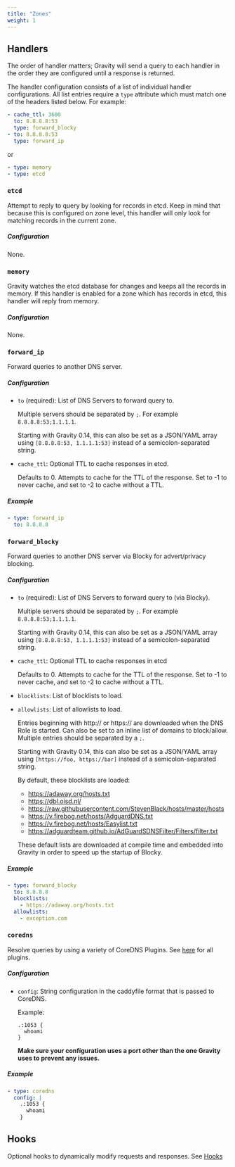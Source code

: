 ```yaml
---
title: "Zones"
weight: 1
---
```


## Handlers

The order of handler matters; Gravity will send a query to each handler in the order they are configured until a response is returned.

The handler configuration consists of a list of individual handler configurations. All list entries require a `type` attribute which must match one of the headers listed below. For example:

```yaml
- cache_ttl: 3600
  to: 8.8.8.8:53
  type: forward_blocky
- to: 8.8.8.8:53
  type: forward_ip
```

or

```yaml
- type: memory
- type: etcd
```

### `etcd`

Attempt to reply to query by looking for records in etcd. Keep in mind that because this is configured on zone level, this handler will only look for matching records in the current zone.

##### Configuration

None.

### `memory`

Gravity watches the etcd database for changes and keeps all the records in memory. If this handler is enabled for a zone which has records in etcd, this handler will reply from memory.

##### Configuration

None.

### `forward_ip`

Forward queries to another DNS server.

##### Configuration

- `to` (required): List of DNS Servers to forward query to.

  Multiple servers should be separated by `;`. For example `8.8.8.8:53;1.1.1.1`.

  Starting with Gravity 0.14, this can also be set as a JSON/YAML array using `[8.8.8.8:53, 1.1.1.1:53]` instead of a semicolon-separated string.

- `cache_ttl`: Optional TTL to cache responses in etcd.

  Defaults to 0. Attempts to cache for the TTL of the response.
  Set to -1 to never cache, and set to -2 to cache without a TTL.

##### Example

```yaml
- type: forward_ip
  to: 8.8.8.8
```

### `forward_blocky`

Forward queries to another DNS server via Blocky for advert/privacy blocking.

##### Configuration

- `to` (required): List of DNS Servers to forward query to (via Blocky).

  Multiple servers should be separated by `;`. For example `8.8.8.8:53;1.1.1.1`.

  Starting with Gravity 0.14, this can also be set as a JSON/YAML array using `[8.8.8.8:53, 1.1.1.1:53]` instead of a semicolon-separated string.

- `cache_ttl`: Optional TTL to cache responses in etcd

  Defaults to 0. Attempts to cache for the TTL of the response.
  Set to -1 to never cache, and set to -2 to cache without a TTL.

- `blocklists`: List of blocklists to load.
- `allowlists`: List of allowlists to load.

  Entries beginning with http:// or https:// are downloaded when the DNS Role is started. Can also be set to an inline list of domains to block/allow. Multiple entries should be separated by a `;`.

  Starting with Gravity 0.14, this can also be set as a JSON/YAML array using `[https://foo, https://bar]` instead of a semicolon-separated string.

  By default, these blocklists are loaded:

  - https://adaway.org/hosts.txt
  - https://dbl.oisd.nl/
  - https://raw.githubusercontent.com/StevenBlack/hosts/master/hosts
  - https://v.firebog.net/hosts/AdguardDNS.txt
  - https://v.firebog.net/hosts/Easylist.txt
  - https://adguardteam.github.io/AdGuardSDNSFilter/Filters/filter.txt

  These default lists are downloaded at compile time and embedded into Gravity in order to speed up the startup of Blocky.

##### Example

```yaml
- type: forward_blocky
  to: 8.8.8.8
  blocklists:
    - https://adaway.org/hosts.txt
  allowlists:
    - exception.com
```

### `coredns`

Resolve queries by using a variety of CoreDNS Plugins. See [here](https://coredns.io/plugins/) for all plugins.

##### Configuration

- `config`: String configuration in the caddyfile format that is passed to CoreDNS.

  Example:

  ```
  .:1053 {
    whoami
  }
  ```

  **Make sure your configuration uses a port other than the one Gravity uses to prevent any issues.**

##### Example

```yaml
- type: coredns
  config: |
    .:1053 {
      whoami
    }
```

## Hooks

Optional hooks to dynamically modify requests and responses. See [Hooks](../hooks)
